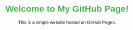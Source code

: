 <!DOCTYPE html>
<html lang="en">
<head>
    <meta charset="UTF-8">
    <meta name="viewport" content="width=device-width, initial-scale=1.0">
    <title>My GitHub Page</title>
    <style>
        body { font-family: Arial, sans-serif; text-align: center; margin-top: 50px; }
        h1 { color: #4CAF50; }
    </style>
</head>
<body>
    <h1>Welcome to My GitHub Page!</h1>
    <p>This is a simple website hosted on GitHub Pages.</p>
</body>
</html>
